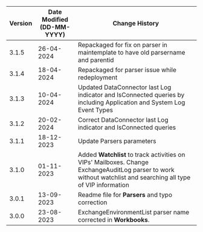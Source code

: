 | **Version** | **Date Modified (DD-MM-YYYY)** | **Change History**                          |
|-------------|--------------------------------|---------------------------------------------|
| 3.1.5       | 26-04-2024                     | Repackaged for fix on parser in maintemplate to have old parsername and parentid                    |
| 3.1.4       | 18-04-2024                     | Repackaged for parser issue while redeployment      |
| 3.1.3       | 10-04-2024                     | Updated DataConnector last Log indicator and IsConnected queries by including Application and System Log Event Types      |
| 3.1.2       | 20-02-2024                     | Correct DataConnector last Log indicator and IsConnected queries      |
| 3.1.1       | 18-12-2023                     | Update Parsers parameters         |
| 3.1.0       | 01-11-2023                     | Added **Watchlist** to track activities on VIPs' Mailboxes. Change ExchangeAuditLog parser to work without watchlist and searching all type of VIP information         |
| 3.0.1       | 13-09-2023                     | Readme file for **Parsers** and typo correction                      |
| 3.0.0       | 23-08-2023                     | ExchangeEnvironmentList parser name corrected in **Workbooks**. |
